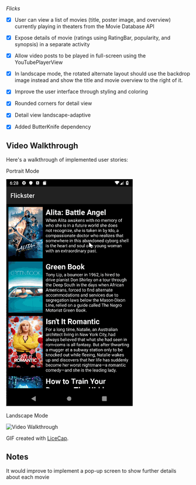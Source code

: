 
*Flicks*

* [x] User can view a list of movies (title, poster image, and overview) currently playing in theaters from the Movie Database API
* [x] Expose details of movie (ratings using RatingBar, popularity, and synopsis) in a separate activity
* [x] Allow video posts to be played in full-screen using the YouTubePlayerView
* [x] In landscape mode, the rotated alternate layout should use the backdrop image instead and show the title and movie overview to the right of it.
* [x] Improve the user interface through styling and coloring
* [x] Rounded corners for detail view
* [x] Detail view landscape-adaptive
* [x] Added ButterKnife dependency


## Video Walkthrough

Here's a walkthrough of implemented user stories:

Portrait Mode

<img src='assn_2_portrait.gif' title='Portrait Mode' width='' alt='Video Walkthrough' />

Landscape Mode

<img src='assn_2_landscape.gif' title='Portrait Mode' width='' alt='Video Walkthrough' />
                                
GIF created with [LiceCap](http://www.cockos.com/licecap/).

## Notes
It would improve to implement a pop-up screen to show further details about each movie

